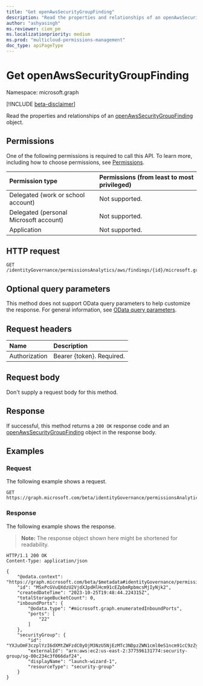 ```yaml
---
title: "Get openAwsSecurityGroupFinding"
description: "Read the properties and relationships of an openAwsSecurityGroupFinding object."
author: "ashyasingh"
ms.reviewer: ciem_pm
ms.localizationpriority: medium
ms.prod: "multicloud-permissions-management"
doc_type: apiPageType
---
```


# Get openAwsSecurityGroupFinding
Namespace: microsoft.graph

[!INCLUDE [beta-disclaimer](../../includes/beta-disclaimer.md)]

Read the properties and relationships of an [openAwsSecurityGroupFinding](../resources/openawssecuritygroupfinding.md) object.

## Permissions
One of the following permissions is required to call this API. To learn more, including how to choose permissions, see [Permissions](/graph/permissions-reference).

|Permission type|Permissions (from least to most privileged)|
|:---|:---|
|Delegated (work or school account)|Not supported.|
|Delegated (personal Microsoft account)|Not supported.|
|Application|Not supported.|

## HTTP request

<!-- {
  "blockType": "ignored"
}
-->
``` http
GET /identityGovernance/permissionsAnalytics/aws/findings/{id}/microsoft.graph.openAwsSecurityGroupFinding
```

## Optional query parameters
This method does not support OData query parameters to help customize the response. For general information, see [OData query parameters](/graph/query-parameters).

## Request headers
|Name|Description|
|:---|:---|
|Authorization|Bearer {token}. Required.|

## Request body
Don't supply a request body for this method.

## Response

If successful, this method returns a `200 OK` response code and an [openAwsSecurityGroupFinding](../resources/openawssecuritygroupfinding.md) object in the response body.

## Examples

### Request
The following example shows a request.
<!-- {
  "blockType": "request",
  "name": "get_openawssecuritygroupfinding"
}
-->
``` http
GET https://graph.microsoft.com/beta/identityGovernance/permissionsAnalytics/aws/findings/MSxPcGVuQXdzU2VjdXJpdHlHcm91cEZpbmRpbmcsMjIyNjk2/microsoft.graph.openAwsSecurityGroupFinding
```


### Response
The following example shows the response.
>**Note:** The response object shown here might be shortened for readability.
<!-- {
  "blockType": "response",
  "truncated": true,
  "@odata.type": "microsoft.graph.openAwsSecurityGroupFinding"
}
-->
``` http
HTTP/1.1 200 OK
Content-Type: application/json

{
    "@odata.context": "https://graph.microsoft.com/beta/$metadata#identityGovernance/permissionsAnalytics/aws/findings/microsoft.graph.openAwsSecurityGroupFinding/$entity",
    "id": "MSxPcGVuQXdzU2VjdXJpdHlHcm91cEZpbmRpbmcsMjIyNjk2",
    "createdDateTime": "2023-10-25T19:48:44.224315Z",
    "totalStorageBucketCount": 0,
    "inboundPorts": {
        "@odata.type": "#microsoft.graph.enumeratedInboundPorts",
        "ports": [
            "22"
        ]
    },
    "securityGroup": {
        "id": "YXJuOmF3czplYzI6dXMtZWFzdC0yOjM3NzU5NjEzMTc3NDpzZWN1cml0eS1ncm91cC9zZy0wMGMyMzRjM2YwNjZkYWYyNA",
        "externalId": "arn:aws:ec2:us-east-2:377596131774:security-group/sg-00c234c3f066daf24",
        "displayName": "launch-wizard-1",
        "resourceType": "security-group"
    }
}
```
